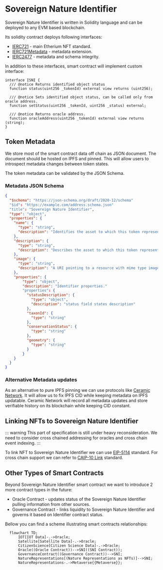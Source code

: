 # Sovereign Nature Identifier

Sovereign Nature Identifier is written in Solidity language and can be deployed to any EVM based blockchain.

Its solidity contract deploys following interfaces:

- [IERC721](https://github.com/OpenZeppelin/openzeppelin-contracts/blob/master/contracts/token/ERC721/IERC721.sol) - main Etherium NFT standard.
- [IERC721Metadata](https://github.com/OpenZeppelin/openzeppelin-contracts/blob/master/contracts/token/ERC721/extensions/IERC721Metadata.sol) - metadata extension.
- [IERC2477](https://eips.ethereum.org/EIPS/eip-2477) - metadata and schema integrity.

In addition to these interfaces, smart contract will implement custom interface:

```solidity
interface ISNI {
  /// @notice Returns identified object status
  function status(uint256 _tokenId) external view returns (uint256);

  /// @notice Sets identified object status, can be called only from oracle address.
  function setStatus(uint256 _tokenId, uint256 _status) external;

  /// @notice Returns oracle address.
  function oracleAddress(uint256 _tokenId) external view returns (string);
}
```

## Token Metadata

We store most of the smart contract data off chain as JSON document. The document should be hosted on IPFS and pinned. This will allow users to introspect metadata changes between token states.

The token metadata can be validated by the JSON Schema.

### Metadata JSON Schema

```json
{
  "$schema": "https://json-schema.org/draft/2020-12/schema"
  "$id": "https://example.com/address.schema.json"
  "title": "Sovereign Nature Identifier",
  "type": "object",
  "properties": {
    "name": {
      "type": "string",
      "description": "Identifies the asset to which this token represents."
    },
    "description": {
      "type": "string",
      "description": "Describes the asset to which this token represents."
    },
    "image": {
      "type": "string",
      "description": "A URI pointing to a resource with mime type image/* representing the asset to which this NFT represents. Consider making any images at a width between 320 and 1080 pixels and aspect ratio between 1.91:1 and 4:5 inclusive."
    },
    "properties": {
        "type": "object",
        "description": "Identifier properties."
        "properties": {
          "statusDescription": {
            "type": "object",
            "description": "status field states description"
          },
          "taxonId": {
            "type": "string"
          },
          "conservationStatus": {
            "type": "string"
          },
          "geometry": {
            "type": "string"
          }
        }
    }
  }
}
```

### Alternative Metadata updates

As an alternative to pure IPFS pinning we can use protocols like [Ceramic Network](https://ceramic.network/). It will allow us to fix IPFS CID while keeping metadata on IPFS updatable. Ceramic Network will record all metadata updates and store verifiable history on its blockchain while keeping CID constant.

## Linking NFTs to Sovereign Nature Identifier

::: warning
This part of specification is still under heavy reconsideration. We need to consider cross chained addressing for oracles and cross chain event indexing.
:::

To link NFT to Sovereign Nature Identifier we can use [EIP-5114](https://eips.ethereum.org/EIPS/eip-5114) standard. For cross chain support we can refer to [CAIP-10 Link](https://developers.ceramic.network/docs/advanced/standards/stream-programs/caip10-link/) standard.

## Other Types of Smart Contracts

Beyond Sovereign Nature Identifier smart contract we want to introduce 2 more contract types in the future:

- Oracle Contract - updates status of the Sovereign Nature Identifier pulling information from other sources.
- Governance Contract - links liquidity to Sovereign Nature Identifier and governs it based on Identifier contract status.

Bellow you can find a scheme illustrating smart contracts relationships:

```mermaid
  flowchart TD;
      IOT[IOT Data]-.->Oracle;
      Satellite[Satellite Data]-.->Oracle;
      CitizenScience[Citizen Science Data]-.->Oracle;
      Oracle((Oracle Contract))-->SNI((SNI Contract));
      GovernanceContract((Governance Contract))-->SNI;
      NatureRepresentations[(Nature Representations as NFTs)]-->SNI;
      NatureRepresentations-.->Metaverse{{Metaverse}};
```
